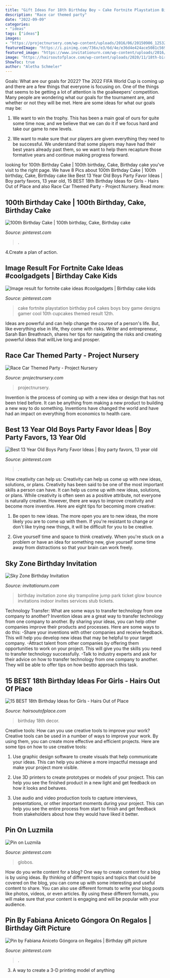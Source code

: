 ```yaml
---
title: "Gift Ideas For 18th Birthday Boy ~ Cake Fortnite Playstation Birthday Ps4 Cakes Boys Boy Game Designs Gamer Cool 10th Cupcakes Themed Result 12th"
description: "Race car themed party"
date: "2022-09-09"
categories:
- "ideas"
tags: ["ideas"]
images:
- "https://projectnursery.com/wp-content/uploads/2016/06/20150906_125321.jpg"
featuredImage: "https://i.pinimg.com/736x/e3/6d/4e/e36d4e424ace5081c569e1935171c150.jpg"
featured_image: "https://www.invitationurn.com/wp-content/uploads/2016/08/sky_zone_birthday_invitation.jpg"
image: "https://hairsoutofplace.com/wp-content/uploads/2020/11/18th-birthday-ideas.jpg"
ShowToc: true
author: "Aletha Schmeler"
---
```



Goals: What are our goals for 2022?
The 2022 FIFA World Cup is coming up and there are a few things that everyone is focusing on. One of the things that seems to be getting a lot of attention is the goalkeepers’ competition. Many people are wondering what our goals for the tournament are, and whether or not they will be met. Here are some ideas for what our goals may be: 
1) We want to win the trophy. This has been a main goal of ours for quite some time now, and we believe that we can do it if we focus hard and take our game to new levels. 

2) We want to make sure that our players are given everything they need to be successful. We understand that some players may have had their best years already past them, so we want to help them recapture those formative years and continue making progress forward.

	

		
looking for 100th Birthday Cake | 100th birthday, Cake, Birthday cake you've visit to the right page. We have 8 Pics about 100th Birthday Cake | 100th birthday, Cake, Birthday cake like Best 13 Year Old Boys Party Favor Ideas | Boy party favors, 13 year old, 15 BEST 18th Birthday Ideas for Girls - Hairs Out of Place and also Race Car Themed Party - Project Nursery. Read more:
		
    
## 100th Birthday Cake | 100th Birthday, Cake, Birthday Cake

<img loading=lazy src="https://i.pinimg.com/736x/04/a8/00/04a8000ceb01f8cd9155a5ace2f4032e.jpg" onerror="this.onerror=null;this.src='https://tse2.mm.bing.net/th?id=OIP.tiqRXG8TpB52EF63Uvii3gHaJ3&amp;pid=15.1';" alt="100th Birthday Cake | 100th birthday, Cake, Birthday cake">

_Source: pinterest.com_

>. 

	

4.Create a plan of action.

    
## Image Result For Fortnite Cake Ideas #coolgadgets | Birthday Cake Kids

<img loading=lazy src="https://i.pinimg.com/736x/df/1f/ac/df1faccf504dc871d507300db39e6cec.jpg" onerror="this.onerror=null;this.src='https://tse2.mm.bing.net/th?id=OIP.51riVJUAYSrkjqKqfgOh7gHaJQ&amp;pid=15.1';" alt="Image result for fortnite cake ideas #coolgadgets | Birthday cake kids">

_Source: pinterest.com_

>cake fortnite playstation birthday ps4 cakes boys boy game designs gamer cool 10th cupcakes themed result 12th. 

	

Ideas are powerful and can help change the course of a person's life. But, like everything else in life, they come with risks. Writer and entrepreneur, Sarah Ban Breathnach, shares her tips for navigating the risks and creating powerful ideas that willLive long and prosper.

    
## Race Car Themed Party - Project Nursery

<img loading=lazy src="https://projectnursery.com/wp-content/uploads/2016/06/20150906_125321.jpg" onerror="this.onerror=null;this.src='https://tse3.mm.bing.net/th?id=OIP.7LUWs1jbdiIRNWYdNNw6BwHaNK&amp;pid=15.1';" alt="Race Car Themed Party - Project Nursery">

_Source: projectnursery.com_

>projectnursery. 

	

Invention is the process of coming up with a new idea or design that has not been tried before. It can be anything from making a new product to building a new way to do something. Inventions have changed the world and have had an impact on everything from economics to health care.

    
## Best 13 Year Old Boys Party Favor Ideas | Boy Party Favors, 13 Year Old

<img loading=lazy src="https://i.pinimg.com/736x/bc/88/9e/bc889ed8cc04409865916695c2754a0c.jpg" onerror="this.onerror=null;this.src='https://tse1.mm.bing.net/th?id=OIP.gIU4wl8W9IRdjEWOJ5UlIgHaPG&amp;pid=15.1';" alt="Best 13 Year Old Boys Party Favor Ideas | Boy party favors, 13 year old">

_Source: pinterest.com_

>. 

	

How creativity can help us: Creativity can help us come up with new ideas, solutions, or plans.
Creativity has been said to be one of the most important skills a person can have. It can help us come up with new ideas, solutions, or plans. While creativity is often seen as a positive attribute, not everyone is naturally creative. However, there are ways to improve creativity and become more inventive. Here are eight tips for becoming more creative: 
1. Be open to new ideas. The more open you are to new ideas, the more likely you are to come up with them. If you're resistant to change or don't like trying new things, it will be difficult for you to be creative.

2. Give yourself time and space to think creatively. When you're stuck on a problem or have an idea for something new, give yourself some time away from distractions so that your brain can work freely.

    
## Sky Zone Birthday Invitation

<img loading=lazy src="https://www.invitationurn.com/wp-content/uploads/2016/08/sky_zone_birthday_invitation.jpg" onerror="this.onerror=null;this.src='https://tse3.mm.bing.net/th?id=OIP.FsRjag576rDGEs_d7gvkVQHaKX&amp;pid=15.1';" alt="Sky Zone Birthday Invitation">

_Source: invitationurn.com_

>birthday invitation zone sky trampoline jump park ticket glow bounce invitations indoor invites services stub tickets. 

	

Technology Transfer: What are some ways to transfer technology from one company to another?
Invention ideas are a great way to transfer technology from one company to another. By sharing your ideas, you can help other companies improve their products and processes. Here are some ways to do this: 
-Share your inventions with other companies and receive feedback. This will help you develop new ideas that may be helpful to your target company.
-Attract talent from other companies by offering them opportunities to work on your project. This will give you the skills you need to transfer technology successfully.
-Talk to industry experts and ask for their advice on how to transfer technology from one company to another. They will be able to offer tips on how bestto approach this task.

    
## 15 BEST 18th Birthday Ideas For Girls - Hairs Out Of Place

<img loading=lazy src="https://hairsoutofplace.com/wp-content/uploads/2020/11/18th-birthday-ideas.jpg" onerror="this.onerror=null;this.src='https://tse1.mm.bing.net/th?id=OIP.a31Oqr96ZO_IGfIoc9zfmwHaLG&amp;pid=15.1';" alt="15 BEST 18th Birthday Ideas for Girls - Hairs Out of Place">

_Source: hairsoutofplace.com_

>birthday 18th decor. 

	

Creative tools: How can you use creative tools to improve your work?
Creative tools can be used in a number of ways to improve your work. By using them, you can create more effective and efficient projects. Here are some tips on how to use creative tools:
1. Use graphic design software to create visuals that help communicate your ideas. This can help you achieve a more impactful message and make your project more visible.

2. Use 3D printers to create prototypes or models of your project. This can help you see the finished product in a new light and get feedback on how it looks and behaves.

3. Use audio and video production tools to capture interviews, presentations, or other important moments during your project. This can help you see the entire process from start to finish and get feedback from stakeholders about how they would have liked it better.


    
## Pin On Luzmila

<img loading=lazy src="https://i.pinimg.com/736x/e3/6d/4e/e36d4e424ace5081c569e1935171c150.jpg" onerror="this.onerror=null;this.src='https://tse4.mm.bing.net/th?id=OIP.uXVjPtf3g6eCULhqUfEmQwHaKt&amp;pid=15.1';" alt="Pin on Luzmila">

_Source: pinterest.com_

>globos. 

	

How do you write content for a blog?
One way to create content for a blog is by using ideas. By thinking of different topics and topics that could be covered on the blog, you can come up with some interesting and useful content to share. You can also use different formats to write your blog posts like photos, videos, or even articles. By using these different formats, you will make sure that your content is engaging and will be popular with your audience.

    
## Pin By Fabiana Aniceto Góngora On Regalos | Birthday Gift Picture

<img loading=lazy src="https://i.pinimg.com/736x/fa/e9/35/fae935ddfacbefbcfbf596f0bc26e41b.jpg" onerror="this.onerror=null;this.src='https://tse1.mm.bing.net/th?id=OIP.MRKDHNGwNjA96N_RTW-IrwHaNL&amp;pid=15.1';" alt="Pin by Fabiana Aniceto Góngora on Regalos | Birthday gift picture">

_Source: pinterest.com_

>. 

	

3. A way to create a 3-D printing model of anything 

